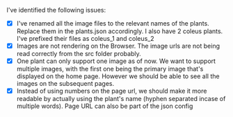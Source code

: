 I've identified the following issues:

- [x] I've renamed all the image files to the relevant names of the plants. Replace them in the plants.json accordingly. I also have 2 coleus plants. I've prefixed their files as coleus_1 and coleus_2
- [x] Images are not rendering on the Browser. The image urls are not being read correctly from the src folder probably.
- [x] One plant can only support one image as of now. We want to support multiple images, with the first one being the primary image that's displayed on the home page. However we should be able to see all the images on the subsequent pages.
- [x] Instead of using numbers on the page url, we should make it more readable by actually using the plant's name (hyphen separated incase of multiple words). Page URL can also be part of the json config 